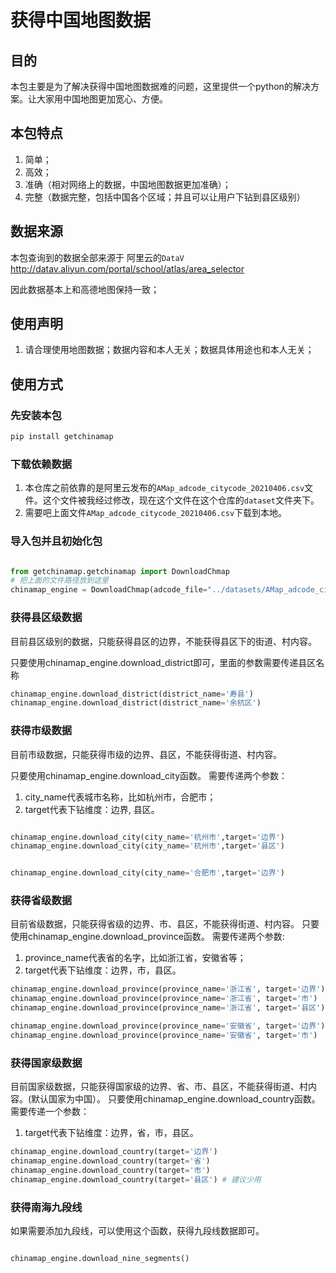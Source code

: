 # 获得中国地图数据

## 目的

本包主要是为了解决获得中国地图数据难的问题，这里提供一个python的解决方案。让大家用中国地图更加宽心、方便。

## 本包特点

1. 简单；
2. 高效；
3. 准确（相对网络上的数据，中国地图数据更加准确）；
4. 完整（数据完整，包括中国各个区域；并且可以让用户下钻到县区级别）


## 数据来源

本包查询到的数据全部来源于 阿里云的`DataV` http://datav.aliyun.com/portal/school/atlas/area_selector

因此数据基本上和高德地图保持一致；


## 使用声明

1. 请合理使用地图数据；数据内容和本人无关；数据具体用途也和本人无关；


## 使用方式

### 先安装本包

```bash
pip install getchinamap
```

### 下载依赖数据
1. 本仓库之前依靠的是阿里云发布的`AMap_adcode_citycode_20210406.csv`文件。这个文件被我经过修改，现在这个文件在这个仓库的`dataset`文件夹下。
2. 需要吧上面文件`AMap_adcode_citycode_20210406.csv`下载到本地。

### 导入包并且初始化包
```python

from getchinamap.getchinamap import DownloadChmap
# 把上面的文件路径放到这里
chinamap_engine = DownloadChmap(adcode_file="../datasets/AMap_adcode_citycode_20210406.csv")

```
### 获得县区级数据

目前县区级别的数据，只能获得县区的边界，不能获得县区下的街道、村内容。

只要使用chinamap_engine.download_district即可，里面的参数需要传递县区名称

```python
chinamap_engine.download_district(district_name='寿县')
chinamap_engine.download_district(district_name='余杭区')

```

### 获得市级数据

目前市级数据，只能获得市级的边界、县区，不能获得街道、村内容。

只要使用chinamap_engine.download_city函数。
需要传递两个参数：
1. city_name代表城市名称，比如杭州市，合肥市；
2. target代表下钻维度：边界, 县区。

```python

chinamap_engine.download_city(city_name='杭州市',target='边界')
chinamap_engine.download_city(city_name='杭州市',target='县区')


chinamap_engine.download_city(city_name='合肥市',target='边界')

```

### 获得省级数据

目前省级数据，只能获得省级的边界、市、县区，不能获得街道、村内容。
只要使用chinamap_engine.download_province函数。
需要传递两个参数:
1. province_name代表省的名字，比如浙江省，安徽省等；
2. target代表下钻维度：边界，市，县区。

```python
chinamap_engine.download_province(province_name='浙江省', target='边界')
chinamap_engine.download_province(province_name='浙江省', target='市')
chinamap_engine.download_province(province_name='浙江省', target='县区')

chinamap_engine.download_province(province_name='安徽省', target='边界')
chinamap_engine.download_province(province_name='安徽省', target='市')

```

### 获得国家级数据

目前国家级数据，只能获得国家级的边界、省、市、县区，不能获得街道、村内容。(默认国家为中国）。
只要使用chinamap_engine.download_country函数。
需要传递一个参数：
1. target代表下钻维度：边界，省，市，县区。

```python
chinamap_engine.download_country(target='边界')
chinamap_engine.download_country(target='省')
chinamap_engine.download_country(target='市')
chinamap_engine.download_country(target='县区') # 建议少用

```

### 获得南海九段线

如果需要添加九段线，可以使用这个函数，获得九段线数据即可。

```python

chinamap_engine.download_nine_segments()

```